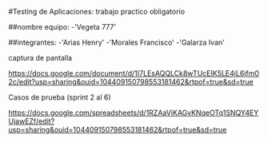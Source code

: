 #Testing de Aplicaciones: trabajo practico obligatorio 

##nombre equipo:
-'Vegeta 777'

##integrantes:
-'Arias Henry'
-'Morales Francisco'
-'Galarza Ivan'

captura de pantalla

https://docs.google.com/document/d/1I7LEsAQQLCk8wTUcEIK5LE4jL6jfm02c/edit?usp=sharing&ouid=104409150798553181462&rtpof=true&sd=true

Casos de prueba (sprint 2 al 6)

https://docs.google.com/spreadsheets/d/1RZAaViKAGvKNqeOTq1SNQY4EYUjawEZf/edit?usp=sharing&ouid=104409150798553181462&rtpof=true&sd=true
